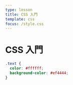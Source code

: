 ```yaml
---
type: lesson
title: CSS 入門
template: css
focus: /style.css
---
```


# CSS 入門

```css
.text {
  color: #ffffff;
  background-color: #ef4444;
}
```
